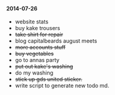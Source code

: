 #### 2014-07-26 ###

- website stats
- buy kake trousers
- ~~take shirt for repair~~
- blog capitalbeards august meets
- ~~more accounts stuff~~
- ~~buy vegetables~~
- go to annas party
- ~~put out kake's washing~~
- do my washing
- ~~stick up gds united sticker.~~
- write script to generate new todo md.
